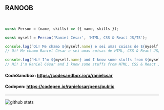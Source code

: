 ## RANOOB

<br>

```javascript
const Person = (name, skills) => ({ name, skills });

const myself = Person('Raniel César', 'HTML, CSS & React JS/TS');

console.log(`Oi! Me chamo ${myself.name} e sei umas coisas de ${myself.skills}. :D`);
// Oi! Me chamo Raniel César e sei umas coisas de HTML, CSS & React JS/TS. :D

console.log(`Hi! I'm ${myself.name} and I know some stuffs from ${myself.skills}. :D`);
// Hi! I'm Raniel César and I know some stuffs from HTML, CSS & React JS/TS. :D
```

#### CodeSandbox: https://codesandbox.io/u/ranielcsar
#### Codepen: https://codepen.io/ranielcsar/pens/public

---

![github stats](https://github-readme-stats.vercel.app/api?username=ranielcsar&show_icons=true)
